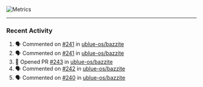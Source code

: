 ![Metrics](https://metrics.lecoq.io/KyleGospo?template=classic&base=header%2C%20activity%2C%20community%2C%20repositories%2C%20metadata&base.indepth=false&base.hireable=false&base.skip=false&config.timezone=America%2FLos_Angeles)

---
### Recent Activity
<!--START_SECTION:activity-->
1. 🗣 Commented on [#241](https://github.com/ublue-os/bazzite/pull/241#issuecomment-1701603406) in [ublue-os/bazzite](https://github.com/ublue-os/bazzite)
2. 🗣 Commented on [#241](https://github.com/ublue-os/bazzite/pull/241#issuecomment-1701594085) in [ublue-os/bazzite](https://github.com/ublue-os/bazzite)
3. 💪 Opened PR [#243](https://github.com/ublue-os/bazzite/pull/243) in [ublue-os/bazzite](https://github.com/ublue-os/bazzite)
4. 🗣 Commented on [#242](https://github.com/ublue-os/bazzite/issues/242#issuecomment-1701573693) in [ublue-os/bazzite](https://github.com/ublue-os/bazzite)
5. 🗣 Commented on [#240](https://github.com/ublue-os/bazzite/issues/240#issuecomment-1701545502) in [ublue-os/bazzite](https://github.com/ublue-os/bazzite)
<!--END_SECTION:activity-->
